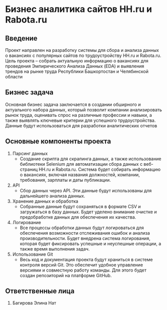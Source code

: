 # Бизнес аналитика сайтов HH.ru и Rabota.ru
## Введение
Проект направлен на разработку системы для сбора и анализа данных о вакансиях с популярных сайтов по трудоустройству HH.ru и Rabota.ru. Цель проекта – собрать актуальную информацию о вакансиях для проведения Эмпирического Анализа Данных (EDA) и выявления трендов на рынке труда Республики Башкортостан и Челябинской области
## Бизнес задача
Основная бизнес задача заключается в создании обширного и актуального набора данных, который позволит компании анализировать рынок труда, оценивать спрос на различные профессии и навыки, а также выявлять ключевые критерии для успешного трудоустройства. Данные будут использоваться для разработки аналитических отчетов
## Основные компоненты проекта
1. Парсинг данных
   - Создание скрипта для скрапинга данных, а также использование библиотеки Selenium для автоматизации сбора данных с веб-страниц HH.ru и Rabota.ru. Система будет собирать информацию о вакансиях, включая названия должностей, компании, требования, зарплаты и даты публикации.
2. API
   - Сбор данных через API. Эти данные будут использованы для дальнейшего анализа данных.
3. Хранение данных и обработка
   - Собранные данные будут сохраняться в формате CSV и загружаться в базу данных. Будет уделено внимание очистке и предобработке данных для обеспечения их качества.
4. Логирование
   - Все процессы обработки данных будут логироваться для обеспечения возможности отслеживания ошибок и анализа производительности. Будет внедрена система логирования, которая будет фиксировать успешные и неуспешные операции, а также время выполнения задач.
5. Использование Git
   - Весь код и документация проекта будут храниться в системе контроля версий Git. Это обеспечит удобное управление версиями и совместную работу команды. Для этого будет создан репозиторий на платформе GitHub.
## Ответственные лица
1. Багирова Элина Нат
